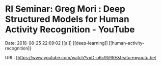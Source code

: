 # RI Seminar: Greg Mori : Deep Structured Models for Human Activity Recognition - YouTube

Date: 2018-08-25 22:09:02
[[ai]] [[deep-learning]] [[human-activity-recognition]]

URL: [https://www.youtube.com/watch?v=D-o6c9ti9RE&feature=youtu.be]
